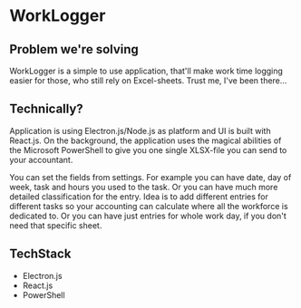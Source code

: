 # WorkLogger


## Problem we're solving


WorkLogger is a simple to use application, that'll make work time logging easier for those, who still rely on Excel-sheets. Trust me, I've been there...


## Technically?


Application is using Electron.js/Node.js as platform and UI is built with React.js. On the background, the application uses the magical abilities of the Microsoft PowerShell to give you one single XLSX-file you can send to your accountant.


You can set the fields from settings. For example you can have date, day of week, task and hours you used to the task. Or you can have much more detailed classification for the entry.
Idea is to add different entries for different tasks so your accounting can calculate where all the workforce is dedicated to. Or you can have just entries for whole work day, if you don't need that specific sheet.


## TechStack


- Electron.js
- React.js
- PowerShell
